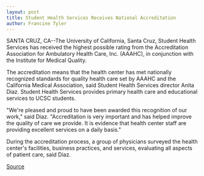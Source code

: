 ```yaml
---
layout: post
title: Student Health Services Receives National Accreditation
author: Francine Tyler
---
```


SANTA CRUZ, CA--The University of California, Santa Cruz, Student  Health Services has received the highest possible rating from the  Accreditation Association for Ambulatory Health Care, Inc. (AAAHC),  in conjunction with the Institute for Medical Quality.

The accreditation means that the health center has met  nationally recognized standards for quality health care set by  AAAHC and the California Medical Association, said Student Health  Services director Anita Diaz. Student Health Services provides  primary health care and educational services to UCSC students.

"We're pleased and proud to have been awarded this recognition  of our work," said Diaz. "Accreditation is very important and has  helped improve the quality of care we provide. It is evidence that  health center staff are providing excellent services on a daily  basis."

During the accreditation process, a group of physicians  surveyed the health center's facilities, business practices, and  services, evaluating all aspects of patient care, said Diaz.

[Source](http://www1.ucsc.edu/news_events/press_releases/archive/96-97/06-97/062597-Student_Health_Serv.html "Permalink to 062597-Student_Health_Serv")
